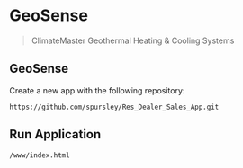 # GeoSense

> ClimateMaster Geothermal Heating & Cooling Systems

## GeoSense

Create a new app with the following repository:

    https://github.com/spursley/Res_Dealer_Sales_App.git

## Run Application

    /www/index.html

